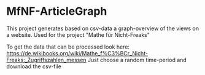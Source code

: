 # MfNF-ArticleGraph
This project generates based on csv-data a graph-overview of the views on a website. Used for the project "Mathe für Nicht-Freaks"

To get the data that can be processed look here: https://de.wikibooks.org/wiki/Mathe_f%C3%BCr_Nicht-Freaks:_Zugriffszahlen_messen
Just choose a random time-period and download the csv-file
